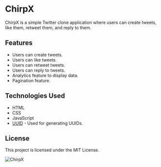 # ChirpX

ChirpX is a simple Twitter clone application where users can create tweets, like them, retweet them, and reply to them.

## Features

- Users can create tweets.
- Users can like tweets.
- Users can retweet tweets.
- Users can reply to tweets.
- Analytics feature to display data.
- Pagination feature.

## Technologies Used

- HTML
- CSS
- JavaScript
- [UUID](https://www.npmjs.com/package/uuid) - Used for generating UUIDs.

## License

This project is licensed under the MIT License. 

![ChirpX](https://github.com/arzucaner/ChirpX/assets/108270415/f89d1f15-96ef-47de-93a5-e58e9cbb258e)

